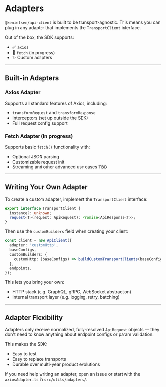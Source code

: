 # Adapters

`@kenielsen/api-client` is built to be transport-agnostic. This means you can plug in any adapter that implements the `TransportClient` interface.

Out of the box, the SDK supports:

- ✅ `axios`
- 🚧 `fetch` (in progress)
- ✨ Custom adapters

---

## Built-in Adapters

### Axios Adapter
Supports all standard features of Axios, including:
- `transformRequest` and `transformResponse`
- Interceptors (set up outside the SDK)
- Full request config support

### Fetch Adapter (in progress)
Supports basic `fetch()` functionality with:
- Optional JSON parsing
- Customizable request init
- Streaming and other advanced use cases TBD

---

## Writing Your Own Adapter

To create a custom adapter, implement the `TransportClient` interface:

```ts
export interface TransportClient {
  instance?: unknown;
  request<T>(request: ApiRequest): Promise<ApiResponse<T>>;
}
```

Then use the `customBuilders` field when creating your client:

```ts
const client = new ApiClient({
  adapter: 'customHttp',
  baseConfigs,
  customBuilders: {
    customHttp: (baseConfigs) => buildCustomTransportClients(baseConfigs),
  },
  endpoints,
});
```

This lets you bring your own:
- HTTP stack (e.g. GraphQL, gRPC, WebSocket abstraction)
- Internal transport layer (e.g. logging, retry, batching)

---

## Adapter Flexibility

Adapters only receive normalized, fully-resolved `ApiRequest` objects — they don't need to know anything about endpoint configs or param validation.

This makes the SDK:
- Easy to test
- Easy to replace transports
- Durable over multi-year product evolutions

If you need help writing an adapter, open an issue or start with the `axiosAdapter.ts` in `src/utils/adapters/`.
